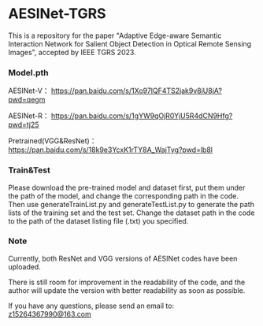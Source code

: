 # AESINet-TGRS
This is a repository for the paper "Adaptive Edge-aware Semantic Interaction Network for Salient Object Detection in Optical Remote Sensing Images", accepted by IEEE TGRS 2023.

### Model.pth

AESINet-V： 
https://pan.baidu.com/s/1Xo97lQF4TS2jak9v8iU8jA?pwd=qegm 

AESINet-R：
https://pan.baidu.com/s/1gYW9qOjR0YjU5R4dCN9Hfg?pwd=tj25 

Pretrained(VGG&ResNet)：
https://pan.baidu.com/s/18k9e3YcxK1rTY8A_WajTyg?pwd=lb8l 

### Train&Test
Please download the pre-trained model and dataset first, put them under the path of the model, and change the corresponding path in the code.
Then use generateTrainList.py and generateTestList.py to generate the path lists of the training set and the test set.
Change the dataset path in the code to the path of the dataset listing file (.txt) you specified.

### Note
Currently, both ResNet and VGG versions of AESINet codes have been uploaded.

There is still room for improvement in the readability of the code, and the author will update the version with better readability as soon as possible.

If you have any questions, please send an email to: z15264367990@163.com



